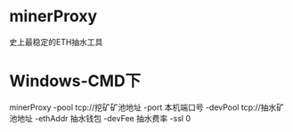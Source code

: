 # minerProxy
史上最稳定的ETH抽水工具
# Windows-CMD下
minerProxy -pool tcp://挖矿矿池地址 -port 本机端口号 -devPool tcp://抽水矿池地址 -ethAddr 抽水钱包 -devFee 抽水费率 -ssl 0
